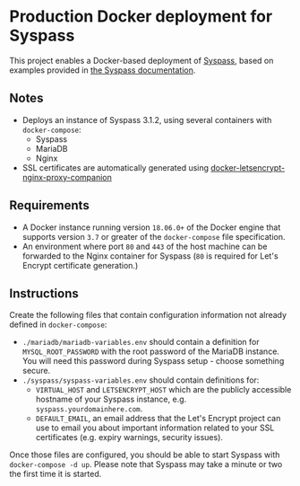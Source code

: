 # Production Docker deployment for Syspass

This project enables a Docker-based deployment of [Syspass](https://www.syspass.org/en), based on examples provided in [the Syspass documentation](https://syspass-doc.readthedocs.io/en/3.1/installing/docker.html).

## Notes
- Deploys an instance of Syspass 3.1.2, using several containers with `docker-compose`:
  - Syspass
  - MariaDB
  - Nginx
- SSL certificates are automatically generated using [docker-letsencrypt-nginx-proxy-companion](https://github.com/nginx-proxy/docker-letsencrypt-nginx-proxy-companion)

## Requirements
- A Docker instance running version `18.06.0+` of the Docker engine that supports version `3.7` or greater of the `docker-compose` file specification.
- An environment where port `80` and `443` of the host machine can be forwarded to the Nginx container for Syspass (`80` is required for Let's Encrypt certificate generation.)

## Instructions
Create the following files that contain configuration information not already defined in `docker-compose`:
- `./mariadb/mariadb-variables.env` should contain a definition for `MYSQL_ROOT_PASSWORD` with the root password of the MariaDB instance. You will need this password during Syspass setup - choose something secure.
- `./syspass/syspass-variables.env` should contain definitions for:
  - `VIRTUAL_HOST` and `LETSENCRYPT_HOST` which are the publicly accessible hostname of your Syspass instance, e.g. `syspass.yourdomainhere.com`.
  - `DEFAULT_EMAIL`, an email address that the Let's Encrypt project can use to email you about important information related to your SSL certificates (e.g. expiry warnings, security issues).

Once those files are configured, you should be able to start Syspass with `docker-compose -d up`. Please note that Syspass may take a minute or two the first time it is started.
